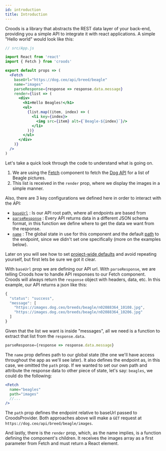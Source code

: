 ```yaml
---
id: introduction
title: Introduction
---
```


Croods is a library that abstracts the REST data layer of your back-end, providing you a simple API to integrate it with react applications. A simple "Hello world" would look like this:

```jsx
// src/App.js

import React from 'react'
import { Fetch } from 'croods'

export default props => (
  <Fetch
    baseUrl="https://dog.ceo/api/breed/beagle"
    name="images"
    parseResponse={response => response.data.message}
    render={list => (
      <div>
        <h1>Hello Beagles!</h1>
        <ul>
          {list.map((item, index) => (
            <li key={index}>
              <img src={item} alt={`Beagle-${index}`}/>
            </li>
          ))}
        </ul>
      </div>
    )}
  />
)

```

Let's take a quick look through the code to understand what is going on.

1. We are using the [Fetch](/docs/the-fetch) component to fetch the [Dog API](https://dog.ceo/dog-api/) for a list of Beagle pictures.
2. This list is received in the `render` prop, where we display the images in a simple manner.

Also, there are 3 key configurations we defined here in order to interact with the API:

- [`baseUrl`](/docs/croods-provider-api#baseurl) : Is our API root path, where all endpoints are based from
- [`parseResponse`](/docs/croods-provider-api#parseresponse) : Every API returns data in a different JSON schema format, in this function we define where to get the data we want from the response.
- [`name`](/docs/fetch-api#name) : The global state in use for this component and the default [path](/docs/fetch-api#path) to the endpoint, since we didn't set one specifically (more on the examples below).

Later on you will see how to set [project-wide defaults](/docs/project-defaults) and avoid repeating yourself, but first lets be sure we got it clear.

With `baseUrl` prop we are defining our API url.
With `parseResponse`, we are telling Croods how to handle API responses to our Fetch component. Croods will always return the `response` object with headers, data, etc. In this example, our API returns a json like this:

```js
{
  "status": "success",
  "message": [
    "https://images.dog.ceo/breeds/beagle/n02088364_10108.jpg",
    "https://images.dog.ceo/breeds/beagle/n02088364_10206.jpg"
  ]
}

```

Given that the list we want is inside "messages", all we need is a function to extract that list from the `response.data`.

```jsx
parseResponse={response => response.data.message}

```


The `name` prop defines path to our global state (the one we'll have access throughout the app as we'll see later). It also defines the endpoint as, in this case, we omitted the `path` prop. If we wanted to set our own path and attribute the response data to other piece of state, let's say: `beagles`, we could do the following:

```jsx
<Fetch
  name="beagles"
  path="images"
  //...
/>

```

The `path` prop defines the endpoint relative to baseUrl passed to CroodsProvider. Both approaches above will make a `GET` request at `https://dog.ceo/api/breed/beagle/images`.

And lastly, there is the `render` prop, which, as the name implies, is a function defining the component's children. It receives the images array as a first parameter from Fetch and must return a React element.
